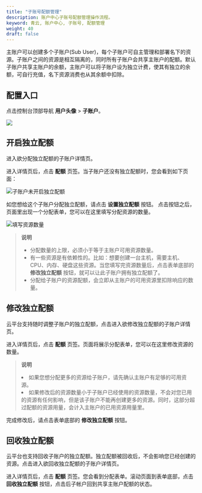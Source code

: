 ```yaml
---
title: "子账号配额管理"
description: 账户中心子账号配额管理操作流程。
keyword: 青云, 账户中心, 子账号, 配额管理
weight: 40
draft: false
---
```


主账户可以创建多个子账户(Sub User)，每个子账户可自主管理和部署名下的资源。子账户之间的资源是相互隔离的，同时所有子账户会共享主账户的配额。默认子账户共享主账户的余额，主账户可以将子账户设为独立计费，使其有独立的余额，可自行充值，名下资源消费也从其余额中扣除。

## 配置入口

点击控制台顶部导航 **用户头像** > **子账户**。

![](../../_images/user-verify-entry.png)

## 开启独立配额

进入欲分配独立配额的子账户详情页。

进入详情页后，点击 **配额** 页签。当子账户还没有独立配额时，您会看到如下页面：

![子账户未开启独立配额](../../_images/indep-quota-disabled.png)

如您想给这个子账户分配独立配额，请点击 **设置独立配额** 按钮。 点击按钮之后，页面里出现一个分配表单，您可以在这里填写分配资源的数量。

![填写资源数量](../../_images/indep-quota-grant.png)

> **说明**
>
> - 分配数量的上限，必须小于等于主账户可用资源数量。
> - 有一些资源是有依赖性的。比如：想要创建一台主机，需要主机、CPU、内存、硬盘这些资源。当您填写完资源数量后，点击表单底部的 **修改独立配额** 按钮，就可以让此子账户拥有独立配额了。
> - 分配给子账户的资源配额，会立即从主账户的可用资源里扣除响应的数量。

## 修改独立配额

云平台支持随时调整子账户的独立配额，点击进入欲修改独立配额的子账户详情页。

进入详情页后，点击 **配额** 页签。页面将展示分配表单，您可以在这里修改资源的数量。

> **说明**
>
> <li>如果您想分配更多的资源给子账户，请先确认主账户有足够的可用资源。
>
> <li>如果修改后的资源数量小于子账户已经使用的资源数量，不会对您已用的资源有任何影响，但是该子账户不能再创建更多的资源。同时，这部分超过配额的资源用量，会计入主账户的已用资源用量里。

完成修改后，请点击表单底部的 **修改独立配额** 按钮。

## 回收独立配额

云平台也支持回收子账户的独立配额。独立配额被回收后，不会影响您已经创建的资源。点击进入欲回收独立配额的子账户详情页。

进入详情页后，点击 **配额** 页签。您会看到分配表单。滚动页面到表单底部，点击 **回收独立配额** 按钮，点击后子帐户回到共享主账户配额的状态。


